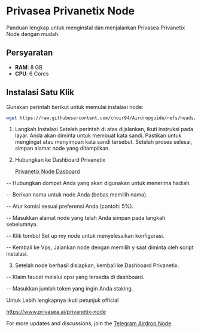 # Privasea Privanetix Node  

Panduan lengkap untuk menginstal dan menjalankan Privasea Privanetix Node dengan mudah.

## Persyaratan  

- **RAM**: 8 GB  
- **CPU**: 6 Cores  

## Instalasi Satu Klik  

Gunakan perintah berikut untuk memulai instalasi node:  
```bash  
wget https://raw.githubusercontent.com/choir94/Airdropguide/refs/heads/main/Privasea.sh && chmod +x Privasea.sh && ./Privasea.sh  
```
1. Langkah Instalasi
   Setelah perintah di atas dijalankan, ikuti instruksi pada layar.
Anda akan diminta untuk membuat kata sandi. Pastikan untuk mengingat atau menyimpan kata sandi tersebut.
Setelah proses selesai, simpan alamat node yang ditampilkan.

2. Hubungkan ke Dashboard Privanetix

   [Privanetix Node Dasboard](https://deepsea-beta.privasea.ai/privanetixNode)

-- Hubungkan dompet Anda yang akan digunakan untuk menerima hadiah.

-- Berikan nama untuk node Anda (bebas memilih nama).

-- Atur komisi sesuai preferensi Anda (contoh: 5%).

-- Masukkan alamat node yang telah Anda simpan pada langkah sebelumnya.

-- Klik tombol Set up my node untuk menyelesaikan konfigurasi.

-- Kembali ke Vps, Jalankan node dengan memilih y saat diminta oleh script instalasi.

3. Setelah node berhasil disiapkan, kembali ke Dashboard Privanetix.

-- Klaim faucet melalui opsi yang tersedia di dashboard.

-- Masukkan jumlah token yang ingin Anda staking.


Untuk Lebih lengkapnya ikuti petunjuk official

https://www.privasea.ai/privanetix-node

For more updates and discussions, join the 
[Telegram Airdrop Node](https://t.me/airdrop_node).
